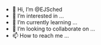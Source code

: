 - 👋 Hi, I’m @EJSched
- 👀 I’m interested in ...
- 🌱 I’m currently learning ...
- 💞️ I’m looking to collaborate on ...
- 📫 How to reach me ...

<!---
EJSched/EJSched is a ✨ special ✨ repository because its `README.md` (this file) appears on your GitHub profile.
You can click the Preview link to take a look at your changes.
--->
